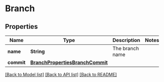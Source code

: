 # Branch

## Properties
Name | Type | Description | Notes
------------ | ------------- | ------------- | -------------
**name** | **String** | The branch name | 
**commit** | [**BranchPropertiesBranchCommit**](BranchPropertiesBranchCommit.md) |  | 

[[Back to Model list]](../README.md#documentation-for-models) [[Back to API list]](../README.md#documentation-for-api-endpoints) [[Back to README]](../README.md)


